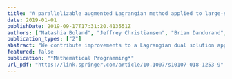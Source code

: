 ```yaml
---
title: "A parallelizable augmented Lagrangian method applied to large-scale non-convex-constrained optimization problems"
date: 2019-01-01
publishDate: 2019-09-17T17:31:20.413551Z
authors: ["Natashia Boland", "Jeffrey Christiansen", "Brian Dandurand", "Andrew Eberhard", "Fabricio Oliveira"]
publication_types: ["2"]
abstract: "We contribute improvements to a Lagrangian dual solution approach applied to large-scale optimization problems whose objective functions are convex, continuously differentiable and possibly nonlinear, while the non-relaxed constraint set is compact but not necessarily convex. Such problems arise, for example, in the split-variable deterministic reformulation of stochastic mixed-integer optimization problems. The dual solution approach needs to address the nonconvexity of the non-relaxed constraint set while being efficiently implementable in parallel. We adapt the augmented Lagrangian method framework to address the presence of nonconvexity in the non-relaxed constraint set and the need for efficient parallelization. The development of our approach is most naturally compared with the development of proximal bundle methods and especially with their use of serious step conditions. However, deviations from these developments allow for an improvement in efficiency with which parallelization can be utilized. Pivotal in our modification to the augmented Lagrangian method is the use of an integration of approaches based on the simplicial decomposition method (SDM) and the nonlinear block Gauss-Seidel (GS) method. An adaptation of a serious step condition associated with proximal bundle methods allows for the approximation tolerance to be automatically adjusted. Under mild conditions optimal dual convergence is proven, and we report computational results on test instances from the stochastic optimization literature. We demonstrate improvement in parallel speedup over a baseline parallel approach."
featured: false
publication: "*Mathematical Programming*"
url_pdf: "https://link.springer.com/article/10.1007/s10107-018-1253-9"
---
```



